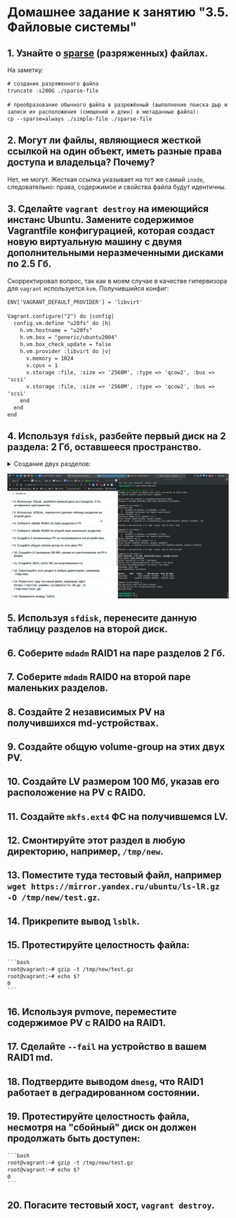 # Домашнее задание к занятию "3.5. Файловые системы"

## 1. Узнайте о [sparse](https://ru.wikipedia.org/wiki/%D0%A0%D0%B0%D0%B7%D1%80%D0%B5%D0%B6%D1%91%D0%BD%D0%BD%D1%8B%D0%B9_%D1%84%D0%B0%D0%B9%D0%BB) (разряженных) файлах.

На заметку:
```
# создание разряженного файла
truncate -s200G ./sparse-file

# преобразование обычного файла в разрежённый (выполнение поиска дыр и записи их расположения (смещений и длин) в метаданные файла):
cp --sparse=always ./simple-file ./sparse-file
```

## 2. Могут ли файлы, являющиеся жесткой ссылкой на один объект, иметь разные права доступа и владельца? Почему?

Нет, не могут. Жесткая ссылка указывает на тот же самый `inode`, следовательно: права, содержимое и свойства файла будут идентичны.

## 3. Сделайте `vagrant destroy` на имеющийся инстанс Ubuntu. Замените содержимое Vagrantfile конфигурацией, которая создаст новую виртуальную машину с двумя дополнительными неразмеченными дисками по 2.5 Гб.

Скорректировал вопрос, так как в моем случае в качестве гипервизора для `vagrant` используется `kvm`. Получившийся конфиг:

```
ENV['VAGRANT_DEFAULT_PROVIDER'] = 'libvirt'

Vagrant.configure("2") do |config|
  config.vm.define "u20fs" do |h|
    h.vm.hostname = "u20fs"
    h.vm.box = "generic/ubuntu2004"
    h.vm.box_check_update = false
    h.vm.provider :libvirt do |v|
      v.memory = 1024
      v.cpus = 1
      v.storage :file, :size => '2560M', :type => 'qcow2', :bus => 'scsi'
      v.storage :file, :size => '2560M', :type => 'qcow2', :bus => 'scsi'
    end
  end
end

```

## 4. Используя `fdisk`, разбейте первый диск на 2 раздела: 2 Гб, оставшееся пространство.

<details>
  <summary>Создание двух разделов:</summary>

  ```
  vagrant@u20fs:~$ sudo fdisk /dev/sda

Welcome to fdisk (util-linux 2.34).
Changes will remain in memory only, until you decide to write them.
Be careful before using the write command.

Device does not contain a recognized partition table.
Created a new DOS disklabel with disk identifier 0x715c9424.

Command (m for help): n
Partition type
   p   primary (0 primary, 0 extended, 4 free)
   e   extended (container for logical partitions)
Select (default p): p
Partition number (1-4, default 1): 1
First sector (2048-5242879, default 2048): 
Last sector, +/-sectors or +/-size{K,M,G,T,P} (2048-5242879, default 5242879): +2G

Created a new partition 1 of type 'Linux' and of size 2 GiB.

Command (m for help): n
Partition type
   p   primary (1 primary, 0 extended, 3 free)
   e   extended (container for logical partitions)
Select (default p): p
Partition number (2-4, default 2): 2
First sector (4196352-5242879, default 4196352): 
Last sector, +/-sectors or +/-size{K,M,G,T,P} (4196352-5242879, default 5242879): 

Created a new partition 2 of type 'Linux' and of size 511 MiB.

Command (m for help): p
Disk /dev/sda: 2.51 GiB, 2684354560 bytes, 5242880 sectors
Disk model: QEMU HARDDISK   
Units: sectors of 1 * 512 = 512 bytes
Sector size (logical/physical): 512 bytes / 512 bytes
I/O size (minimum/optimal): 512 bytes / 512 bytes
Disklabel type: dos
Disk identifier: 0x715c9424

Device     Boot   Start     End Sectors  Size Id Type
/dev/sda1          2048 4196351 4194304    2G 83 Linux
/dev/sda2       4196352 5242879 1046528  511M 83 Linux

Command (m for help): w
The partition table has been altered.
Calling ioctl() to re-read partition table.
Syncing disks.
  ```
</details>

![](https://github.com/rudenko-ma/netology.homeworks/blob/main/03-sysadmin-05-fs/img/q4.png)

## 5. Используя `sfdisk`, перенесите данную таблицу разделов на второй диск.



## 6. Соберите `mdadm` RAID1 на паре разделов 2 Гб.

## 7. Соберите `mdadm` RAID0 на второй паре маленьких разделов.

## 8. Создайте 2 независимых PV на получившихся md-устройствах.

## 9. Создайте общую volume-group на этих двух PV.

## 10. Создайте LV размером 100 Мб, указав его расположение на PV с RAID0.

## 11. Создайте `mkfs.ext4` ФС на получившемся LV.

## 12. Смонтируйте этот раздел в любую директорию, например, `/tmp/new`.

## 13. Поместите туда тестовый файл, например `wget https://mirror.yandex.ru/ubuntu/ls-lR.gz -O /tmp/new/test.gz`.

## 14. Прикрепите вывод `lsblk`.

## 15. Протестируйте целостность файла:

    ```bash
    root@vagrant:~# gzip -t /tmp/new/test.gz
    root@vagrant:~# echo $?
    0
    ```

## 16. Используя pvmove, переместите содержимое PV с RAID0 на RAID1.

## 17. Сделайте `--fail` на устройство в вашем RAID1 md.

## 18. Подтвердите выводом `dmesg`, что RAID1 работает в деградированном состоянии.

## 19. Протестируйте целостность файла, несмотря на "сбойный" диск он должен продолжать быть доступен:

    ```bash
    root@vagrant:~# gzip -t /tmp/new/test.gz
    root@vagrant:~# echo $?
    0
    ```

## 20. Погасите тестовый хост, `vagrant destroy`.



